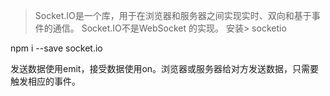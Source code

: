 
 
> Socket.IO是一个库，用于在浏览器和服务器之间实现实时、双向和基于事件的通信。 Socket.IO不是WebSocket 的实现。 安装> socketio

npm i --save socket.io

发送数据使用emit，接受数据使用on。浏览器或服务器给对方发送数据，只需要触发相应的事件。

